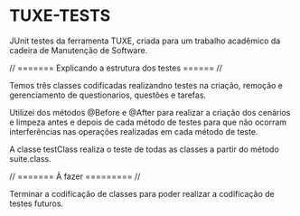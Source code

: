 # TUXE-TESTS
JUnit testes da ferramenta TUXE, criada para um trabalho acadêmico da cadeira de Manutenção de Software.

//  ======= Explicando a estrutura dos testes ======  //

Temos três classes codificadas realizandno testes na criação, remoção e gerenciamento 
de questionarios, questões e tarefas.

Utilizei dos métodos @Before e @After para realizar a criação dos cenários e limpeza 
antes e depois de cada método de testes para que não ocorram interferências nas operações
realizadas em cada método de teste.

A classe testClass realiza o teste de todas as classes a partir do método suite.class.


// ======= À fazer =========  //

Terminar a codificação de classes para poder realizar a codificação de testes futuros.
